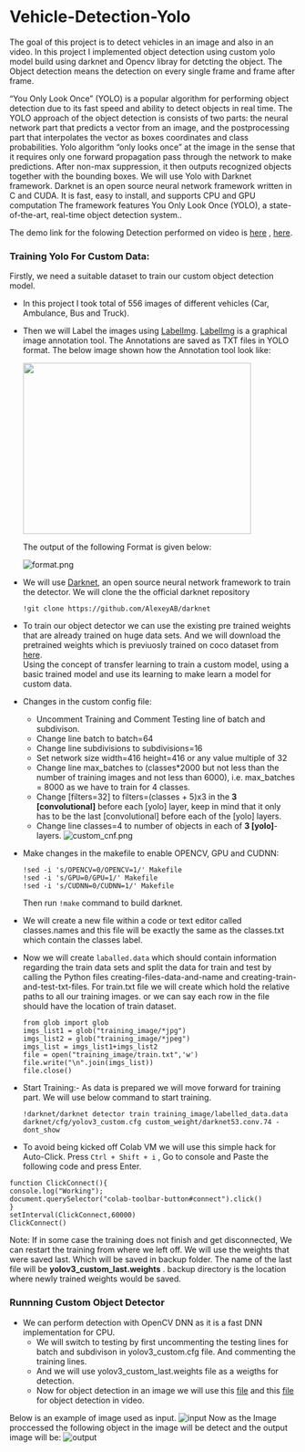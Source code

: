 # Vehicle-Detection-Yolo
The goal of this project is to detect vehicles in an image and also in an video. In this project I implemented object detection using custom yolo model build using darknet and Opencv libray for detcting the object.
The Object detection means the detection on every single frame and frame after frame.

“You Only Look Once” (YOLO) is a popular algorithm for performing object detection due to its fast speed and ability to detect objects in real time.
The YOLO approach of the object detection is consists of two parts: the neural network part that predicts a vector from an image, and the postprocessing part that interpolates the vector as boxes coordinates and class probabilities.
Yolo algorithm “only looks once” at the image in the sense that it requires only one forward propagation pass through the network to make predictions. After non-max suppression, it then outputs recognized objects together with the bounding boxes.
We will use Yolo with Darknet framework. Darknet is an open source neural network framework written in C and CUDA. It is fast, easy to install, and supports CPU and GPU computation The framework features You Only Look Once (YOLO), a state-of-the-art, real-time object detection system..

The demo link for the folowing Detection performed on video is [here](https://user-images.githubusercontent.com/60709999/124021170-dd295880-da08-11eb-9abd-4e3ddd2e912b.mp4) , [here](https://drive.google.com/file/d/1wclnOC6u-eCkIiXwmsY7_mxSpN8kFjuP/view?usp=sharing).



### Training Yolo For Custom Data:

Firstly, we need a suitable dataset to train our custom object detection model.
*  In this project I took total of 556 images of different vehicles (Car, Ambulance, Bus and Truck).
* Then we will Label the images using [LabelImg](https://tzutalin.github.io/labelImg/). [LabelImg](https://github.com/tzutalin/labelImg#labelimg) is a graphical image annotation tool. The Annotations are saved as TXT files in YOLO format.
	The below image shown how the Annotation tool look like:
	
	<img src="https://github.com/rohan300557/Vehicle-Detection-Yolo/blob/main/src/Labelimg.png" data-canonical-src="https://github.com/rohan300557/Vehicle-Detection-Yolo/blob/main/src/Labelimg.png" width="400" height="300" />	
	
	The output of the following Format is given below:
	
    ![format.png](https://github.com/rohan300557/Vehicle-Detection-Yolo/blob/main/src/file_format.png)

* We will use [Darknet](https://github.com/pjreddie/darknet), an open source neural network framework to train the detector. We will  clone the the official darknet repository
	```python:
	!git clone https://github.com/AlexeyAB/darknet
	```
*  To train our object detector we can use the existing pre trained weights that are already trained on huge data sets. And we will download the pretrained weights which is previuosly trained on coco dataset from [here](https://pjreddie.com/media/files/darknet53.conv.74).  
Using the concept of transfer learning to train a custom model, using a basic trained model and use its learning to make learn a model for custom data.
* Changes in the custom config file:
	-   Uncomment Training and Comment Testing line of batch and subdivison. 
	-   Change line batch to batch=64
	-   Change line subdivisions to subdivisions=16
	-   Set network size width=416 height=416 or any value multiple of 32
	-   Change line max_batches to (classes*2000 but not less than the number of training images and not less than 6000), i.e. max_batches = 8000 as we have to train for 4 classes.
	-   Change [filters=32] to filters=(classes + 5)x3 in the  **3**  **[convolutional]**  before each [yolo] layer, keep in mind that it only has to be the last [convolutional] before each of the [yolo] layers.
	-   Change line classes=4 to number of objects in each of  **3 [yolo]**-layers.
![custom_cnf.png](https://github.com/rohan300557/Vehicle-Detection-Yolo/blob/main/src/custom_cng.png)
* Make changes in the makefile to enable OPENCV, GPU and CUDNN: 
	 ```python:
	!sed -i 's/OPENCV=0/OPENCV=1/' Makefile
	!sed -i 's/GPU=0/GPU=1/' Makefile
	!sed -i 's/CUDNN=0/CUDNN=1/' Makefile
	```
  Then run `!make` command to build darknet.
*   We will create a new file within a code or text editor called  classes.names  and this file will be exactly the same as the classes.txt which contain the classes label.
* Now we will create `laballed.data` which should contain information regarding the train data sets and split the data for train and test by calling the Python files creating-files-data-and-name and creating-train-and-test-txt-files.
For train.txt file we will create which hold the relative paths to all our training images. or we can say each row in the file should have the location of train dataset.

	```python: 
	from glob import glob
	imgs_list1 = glob("training_image/*jpg")
	imgs_list2 = glob("training_image/*jpeg")
	imgs_list = imgs_list1+imgs_list2
	file = open("training_image/train.txt",'w')
	file.write("\n".join(imgs_list))
	file.close()
	```
* Start Training:- As data is prepared we will move forward for training part. We will use below command to start training.
	```python:
	!darknet/darknet detector train training_image/labelled_data.data darknet/cfg/yolov3_custom.cfg custom_weight/darknet53.conv.74 -dont_show
	```
* To avoid being kicked off Colab VM we will use this simple hack for Auto-Click. Press `Ctrl + Shift + i` , Go to console and Paste the following code and press Enter.

```
function ClickConnect(){
console.log("Working"); 
document.querySelector("colab-toolbar-button#connect").click() 
}
setInterval(ClickConnect,60000)
ClickConnect()
```

Note: If in some case the training does not finish and get disconnected, We can restart the training from where we left off. We will use the weights that were saved last. Which will be saved in backup folder. The name of the last file will be **yolov3_custom_last.weights** . backup directory is the location where newly trained weights would be saved.

### Runnning Custom Object Detector
* We can perform detection with OpenCV DNN as it is a fast DNN implementation for CPU.
	* We will switch to testing by first uncommenting the testing lines for batch and subdivison in yolov3_custom.cfg file. And commenting the training lines.
	* And we will use yolov3_custom_last.weights file as a weigths for detection.
	* Now for object detection in an image we will use this
 [file](https://github.com/rohan300557/Vehicle-Detection-Yolo/blob/main/creating-files-data-and-name.py) and this [file](https://github.com/rohan300557/Vehicle-Detection-Yolo/blob/main/creating-train-and-test-txt-files.py) for object detection in video.

Below is an example of image used as input.
![input](https://github.com/rohan300557/Vehicle-Detection-Yolo/blob/main/test/vehicle.jpg)
Now as the Image proccessed the following object in the image will be detect and the output image will be:
![output](https://github.com/rohan300557/Vehicle-Detection-Yolo/blob/main/output/output.jpg)
	
